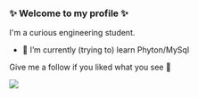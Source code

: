 ### ✨   Welcome to my profile ✨
I'm a curious engineering student.

- 🌱 I’m currently (trying to) learn Phyton/MySql

Give me a follow if you liked what you see 👾


![](https://komarev.com/ghpvc/?username=ozturkoglukagan&color=yellow)

